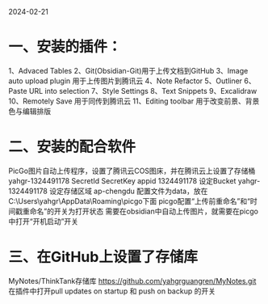 2024-02-21
# 一、安装的插件：
1、Advaced Tables
2、Git(Obsidian-Git)用于上传文档到GitHub
3、Image auto upload plugin 用于上传图片到腾讯云
4、Note Refactor
5、Outliner
6、Paste URL into selection
7、Style Settings
8、Text Snippets
9、Excalidraw
10、Remotely Save 用于同传到腾讯云
11、Editing toolbar 用于改变前景、背景色与编辑排版
# 二、安装的配合软件
PicGo图片自动上传程序，设置了腾讯云COS图床，并在腾讯云上设置了存储桶
yahgr-1324491178
SecretId
SecretKey
appid  1324491178
设定Bucket yahgr-1324491178
设定存储区域 ap-chengdu
配置文件为data，放在C:\Users\yahgr\AppData\Roaming\picgo下面
picgo配置“上传前重命名”和“时间戳重命名”的开关为打开状态
需要在obsidian中自动上传图片，就需要在picgo中打开“开机启动”开关
# 三、在GitHub上设置了存储库
MyNotes/ThinkTank存储库
https://github.com/yahgrguangren/MyNotes.git
在插件中打开pull updates on startup 和 push on backup 的开关
